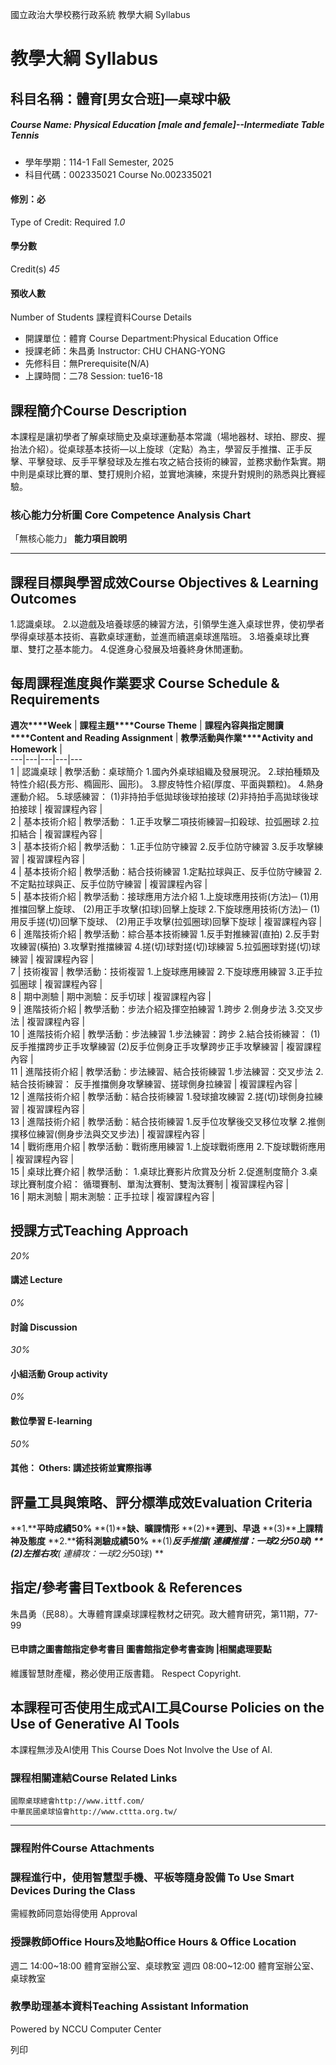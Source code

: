 國立政治大學校務行政系統 教學大綱 Syllabus
# 教學大綱 Syllabus
##  科目名稱：體育[男女合班]—桌球中級 
#####  Course Name: Physical Education [male and female]--Intermediate Table Tennis
  * 學年學期：114-1 Fall Semester, 2025 
  * 科目代碼：002335021 Course No.002335021


#### 修別：必
Type of Credit: Required 
_1.0_
#### 學分數
Credit(s)
_45_
#### 預收人數
Number of Students
課程資料Course Details
  * 開課單位：體育 Course Department:Physical Education Office 
  * 授課老師：朱昌勇 Instructor: CHU CHANG-YONG 
  * 先修科目：無Prerequisite(N/A)
  * 上課時間：二78 Session: tue16-18


##  課程簡介Course Description
本課程是讓初學者了解桌球簡史及桌球運動基本常識（場地器材、球拍、膠皮、握抬法介紹）。從桌球基本技術—以上旋球（定點）為主，學習反手推擋、正手反擊、平擊發球、反手平擊發球及左推右攻之結合技術的練習，並務求動作紮實。期中則是桌球比賽的單、雙打規則介紹，並實地演練，來提升對規則的熟悉與比賽經驗。
###  核心能力分析圖 Core Competence Analysis Chart
「無核心能力」 
**能力項目說明**
* * *
##  課程目標與學習成效Course Objectives & Learning Outcomes 
1.認識桌球。 
2.以遊戲及培養球感的練習方法，引領學生進入桌球世界，使初學者學得桌球基本技術、喜歡桌球運動，並進而續選桌球進階班。 
3.培養桌球比賽單、雙打之基本能力。 
4.促進身心發展及培養終身休閒運動。
##  每周課程進度與作業要求 Course Schedule & Requirements
**週次****Week** |  **課程主題****Course Theme** |  **課程內容與指定閱讀****Content and Reading Assignment** |  **教學活動與作業****Activity and Homework** |   
---|---|---|---|---  
1 |  認識桌球 |  教學活動：桌球簡介 1.國內外桌球組織及發展現況。  2.球拍種類及特性介紹(長方形、橢圓形、圓形)。  3.膠皮特性介紹(厚度、平面與顆粒)。  4.熱身運動介紹。  5.球感練習： (1)非持拍手低拋球後球拍接球  (2)非持拍手高拋球後球拍接球 |  複習課程內容 |   
2 |  基本技術介紹 |  教學活動：  1.正手攻擊二項技術練習─扣殺球、拉弧圈球  2.拉扣結合 |  複習課程內容 |   
3 |  基本技術介紹 |  教學活動：  1.正手位防守練習 2.反手位防守練習 3.反手攻擊練習 |  複習課程內容 |   
4 |  基本技術介紹 |  教學活動：結合技術練習 1.定點拉球與正、反手位防守練習  2.不定點拉球與正、反手位防守練習 |  複習課程內容 |   
5 |  基本技術介紹 |  教學活動：接球應用方法介紹 1.上旋球應用技術(方法)─ (1)用推擋回擊上旋球、  (2)用正手攻擊(扣球)回擊上旋球  2.下旋球應用技術(方法)─ (1)用反手搓(切)回擊下旋球、  (2)用正手攻擊(拉弧圈球)回擊下旋球 |  複習課程內容 |   
6 |  進階技術介紹 |  教學活動：綜合基本技術練習 1.反手對推練習(直拍) 2.反手對攻練習(橫拍)  3.攻擊對推擋練習  4.搓(切)球對搓(切)球練習  5.拉弧圈球對搓(切)球練習 |  複習課程內容 |   
7 |  技術複習 |  教學活動：技術複習 1.上旋球應用練習  2.下旋球應用練習  3.正手拉弧圈球 |  複習課程內容 |   
8 |  期中測驗 |  期中測驗：反手切球 |  複習課程內容 |   
9 |  進階技術介紹 |  教學活動：步法介紹及揮空拍練習 1.跨步  2.側身步法  3.交叉步法 |  複習課程內容 |   
10 |  進階技術介紹 |  教學活動：步法練習 1.步法練習：跨步  2.結合技術練習： (1)反手推擋跨步正手攻擊練習 (2)反手位側身正手攻擊跨步正手攻擊練習 |  複習課程內容 |   
11 |  進階技術介紹 |  教學活動：步法練習、結合技術練習 1.步法練習：交叉步法  2.結合技術練習： 反手推擋側身攻擊練習、搓球側身拉練習 |  複習課程內容 |   
12 |  進階技術介紹 |  教學活動：結合技術練習 1.發球搶攻練習  2.搓(切)球側身拉練習 |  複習課程內容 |   
13 |  進階技術介紹 |  教學活動：結合技術練習 1.反手位攻擊後交叉移位攻擊  2.推側撲移位練習(側身步法與交叉步法) |  複習課程內容 |   
14 |  戰術應用介紹 |  教學活動：戰術應用練習 1.上旋球戰術應用 2.下旋球戰術應用 |  複習課程內容 |   
15 |  桌球比賽介紹 |  教學活動： 1.桌球比賽影片欣賞及分析  2.促進制度簡介  3.桌球比賽制度介紹： 循環賽制、單淘汰賽制、雙淘汰賽制 |  複習課程內容 |   
16 |  期末測驗 |  期末測驗：正手拉球 |  複習課程內容 |   
##  授課方式Teaching Approach
_20%_
####  講述 Lecture
_0%_
####  討論 Discussion
_30%_
####  小組活動 Group activity
_0%_
####  數位學習 E-learning
_50%_
####  其他： Others: 講述技術並實際指導 
##  評量工具與策略、評分標準成效Evaluation Criteria
**1.****平時成績50%**
**(1)****缺、曠課情形**
**(2)****遲到、早退**
**(3)****上課精神及態度**
**2.****術科測驗成績50%**
**(1)****反手推擋( 連續推擋：一球2分*50球) **
**(2)左推右攻****( 連續攻：一球2分*50球) **
##  指定/參考書目Textbook & References
朱昌勇（民88）。大專體育課桌球課程教材之研究。政大體育研究，第11期，77-99
####  已申請之圖書館指定參考書目  圖書館指定參考書查詢 |相關處理要點
維護智慧財產權，務必使用正版書籍。 Respect Copyright.
##  本課程可否使用生成式AI工具Course Policies on the Use of Generative AI Tools
本課程無涉及AI使用 This Course Does Not Involve the Use of AI.
###  課程相關連結Course Related Links
```
國際桌球總會http://www.ittf.com/
中華民國桌球協會http://www.cttta.org.tw/

```

* * *
###  課程附件Course Attachments
###  課程進行中，使用智慧型手機、平板等隨身設備 To Use Smart Devices During the Class
需經教師同意始得使用  Approval
###  授課教師Office Hours及地點Office Hours & Office Location
週二 14:00~18:00 體育室辦公室、桌球教室 
週四 08:00~12:00 體育室辦公室、桌球教室
###  教學助理基本資料Teaching Assistant Information
Powered by NCCU Computer Center
  
列印
